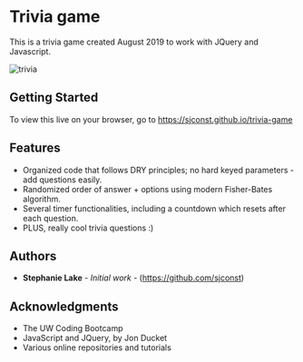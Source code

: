 # Trivia game

This is a trivia game created August 2019 to work with JQuery and Javascript. 

![trivia](https://user-images.githubusercontent.com/42453320/65470980-3b7fdb00-de22-11e9-871f-795e2e468841.JPG)

## Getting Started

To view this live on your browser, go to https://sjconst.github.io/trivia-game

## Features

* Organized code that follows DRY principles; no hard keyed parameters - add questions easily.
* Randomized order of answer + options using modern Fisher-Bates algorithm.
* Several timer functionalities, including a countdown which resets after each question. 
* PLUS, really cool trivia questions :)

## Authors

* **Stephanie Lake** - *Initial work* - (https://github.com/sjconst)

## Acknowledgments

* The UW Coding Bootcamp
* JavaScript and JQuery, by Jon Ducket
* Various online repositories and tutorials
